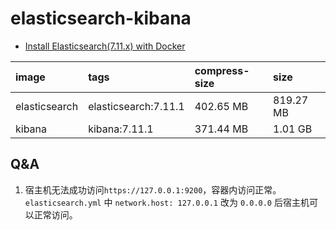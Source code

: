 # elasticsearch-kibana

+ [Install Elasticsearch(7.11.x) with Docker](https://www.elastic.co/guide/en/elasticsearch/reference/7.11/docker.html)

| image         | tags                 | compress-size | size      |
|:--------------|:---------------------|:--------------|:----------|
| elasticsearch | elasticsearch:7.11.1 | 402.65 MB     | 819.27 MB |
| kibana        | kibana:7.11.1        | 371.44 MB     | 1.01 GB   |

## Q&A

1. 宿主机无法成功访问`https://127.0.0.1:9200`，容器内访问正常。  
`elasticsearch.yml` 中 `network.host: 127.0.0.1` 改为 `0.0.0.0` 后宿主机可以正常访问。

